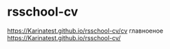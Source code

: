 # rsschool-cv
https://Karinatest.github.io/rsschool-cv/cv
главноеное
https://Karinatest.github.io/rsschool-cv/